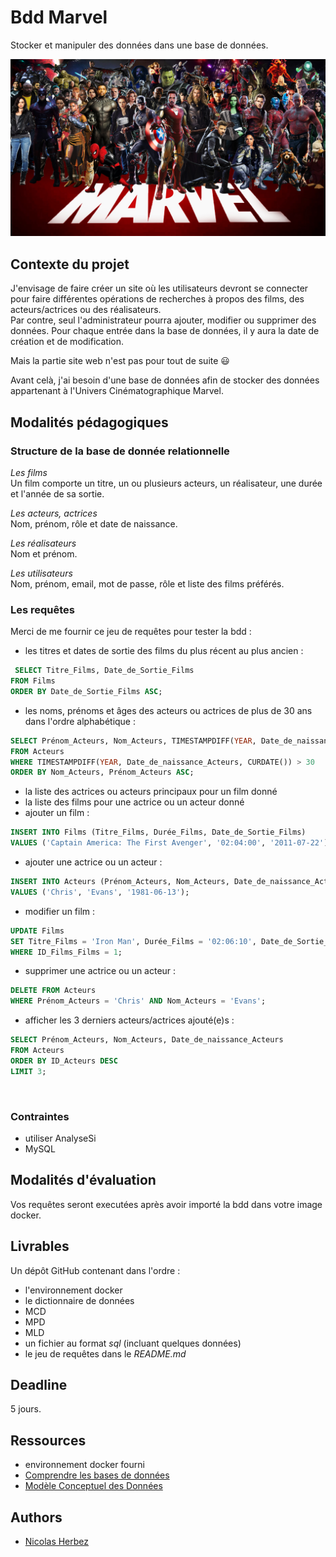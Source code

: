 # Bdd Marvel

Stocker et manipuler des données dans une base de données.

![img_html](./img/marvel.jpeg)

## Contexte du projet

J'envisage de faire créer un site où les utilisateurs devront se connecter pour faire différentes opérations de recherches à propos des films, des acteurs/actrices ou des réalisateurs.  
Par contre, seul l'administrateur pourra ajouter, modifier ou supprimer des données. Pour chaque entrée dans la base de données, il y aura la date de création et de modification.

Mais la partie site web n'est pas pour tout de suite 😃

Avant celà, j'ai besoin d'une base de données afin de stocker des données appartenant à l'Univers Cinématographique Marvel.

## Modalités pédagogiques

### Structure de la base de donnée relationnelle

*Les films*  
Un film comporte un titre, un ou plusieurs acteurs, un réalisateur, une durée et l'année de sa sortie.

*Les acteurs, actrices*  
Nom, prénom, rôle et date de naissance.

*Les réalisateurs*  
Nom et prénom.

*Les utilisateurs*  
Nom, prénom, email, mot de passe, rôle et liste des films préférés.

### Les requêtes

Merci de me fournir ce jeu de requêtes pour tester la bdd :
- les titres et dates de sortie des films du plus récent au plus ancien :
 
```sql
 SELECT Titre_Films, Date_de_Sortie_Films
FROM Films
ORDER BY Date_de_Sortie_Films ASC; 
```

- les noms, prénoms et âges des acteurs ou actrices de plus de 30 ans dans l'ordre alphabétique : 

```sql
SELECT Prénom_Acteurs, Nom_Acteurs, TIMESTAMPDIFF(YEAR, Date_de_naissance_Acteurs, CURDATE()) AS Age
FROM Acteurs
WHERE TIMESTAMPDIFF(YEAR, Date_de_naissance_Acteurs, CURDATE()) > 30
ORDER BY Nom_Acteurs, Prénom_Acteurs ASC;
```

- la liste des actrices ou acteurs principaux pour un film donné
- la liste des films pour une actrice ou un acteur donné
- ajouter un film :

```sql
INSERT INTO Films (Titre_Films, Durée_Films, Date_de_Sortie_Films)
VALUES ('Captain America: The First Avenger', '02:04:00', '2011-07-22');
```
- ajouter une actrice ou un acteur : 

```sql
INSERT INTO Acteurs (Prénom_Acteurs, Nom_Acteurs, Date_de_naissance_Acteurs)
VALUES ('Chris', 'Evans', '1981-06-13');
```

- modifier un film :

```sql
UPDATE Films
SET Titre_Films = 'Iron Man', Durée_Films = '02:06:10', Date_de_Sortie_Films = '2008-05-02'
WHERE ID_Films_Films = 1;
```

- supprimer une actrice ou un acteur : 

```sql
DELETE FROM Acteurs
WHERE Prénom_Acteurs = 'Chris' AND Nom_Acteurs = 'Evans';
```

- afficher les 3 derniers acteurs/actrices ajouté(e)s :

```sql
SELECT Prénom_Acteurs, Nom_Acteurs, Date_de_naissance_Acteurs
FROM Acteurs
ORDER BY ID_Acteurs DESC
LIMIT 3;
```
​
### Contraintes

- utiliser AnalyseSi
- MySQL

## Modalités d'évaluation

Vos requêtes seront executées après avoir importé la bdd dans votre image docker.

## Livrables

Un dépôt GitHub contenant dans l'ordre :
- l'environnement docker
- le dictionnaire de données
- MCD
- MPD
- MLD
- un fichier au format *sql* (incluant quelques données)
- le jeu de requêtes dans le *README.md*

## Deadline

5 jours.

## Ressources

- environnement docker fourni
- [Comprendre les bases de données](https://www.base-de-donnees.com/comprendre-bases-de-donnees/)
- [Modèle Conceptuel des Données](https://www.base-de-donnees.com/mcd/)

## Authors

* [Nicolas Herbez](https://github.com/nicolas-herbez)
